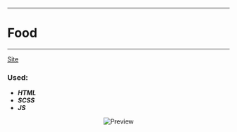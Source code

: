 ____
# Food
____
[Site](https://1kiritos1.github.io/food/)

### Used:
* ***HTML***
* ***SCSS***
* ***JS*** 

<p align="center">
  <img src="https://lh3.googleusercontent.com/pw/AM-JKLWfW4PfNW4iDEaf7XHK6h4-drscxZmBGKpzRspQIQbt3--cWEbTUXk0CPm1wkFyyo9Z1UYVeE3tZEWF_AMiDX79bIWUuTSw1GDbcTwr0lHxBcuZ8-tFf9oDbtAvsCgjY7ZvSxoctusif1HZkpkHG-nI=w198-h929-no?authuser=0" title="Preview">
</p>
